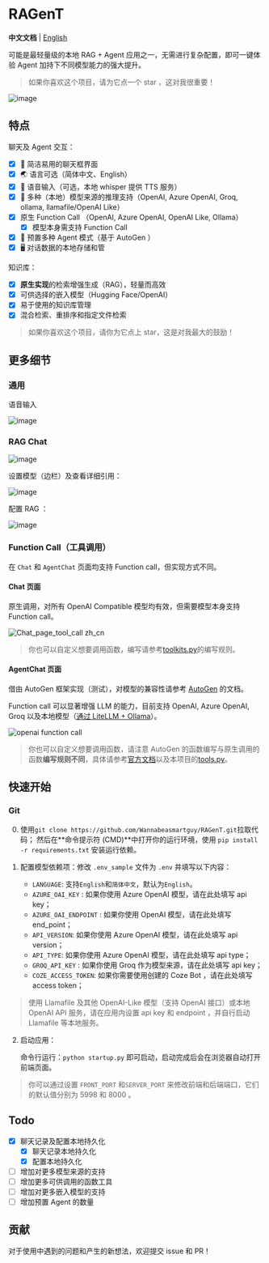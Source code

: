 # RAGenT

**中文文档** | [English](README.md)

可能是最轻量级的本地 RAG + Agent 应用之一，无需进行复杂配置，即可一键体验 Agent 加持下不同模型能力的强大提升。

> 如果你喜欢这个项目，请为它点一个 star ，这对我很重要！

![image](https://github.com/user-attachments/assets/89638402-ca9d-4dda-94b2-cb40035cf543)

## 特点

聊天及 Agent 交互：
- [x] 💭 简洁易用的聊天框界面
- [x] 🌏️ 语言可选（简体中文、English）
- [x] 🎤 语音输入（可选，本地 whisper 提供 TTS 服务）
- [x] 🔧 多种（本地）模型来源的推理支持（OpenAI, Azure OpenAI, Groq, ollama, llamafile/OpenAI Like）
- [x] 原生 Function Call （OpenAI, Azure OpenAI, OpenAI Like, Ollama）
  - [x] 模型本身需支持 Function Call
- [x] 🤖 预置多种 Agent 模式（基于 AutoGen ）
- [x] 🖥️ 对话数据的本地存储和管

知识库：
- [x] **原生实现**的检索增强生成（RAG），轻量而高效
- [x] 可供选择的嵌入模型（Hugging Face/OpenAI）
- [x] 易于使用的知识库管理
- [x] 混合检索、重排序和指定文件检索

> 如果你喜欢这个项目，请你为它点上 star，这是对我最大的鼓励！

## 更多细节

### 通用

语音输入

![image](https://github.com/user-attachments/assets/37ea413d-5ef6-4783-a2da-ed6d1d010f58)

### RAG Chat

![image](https://github.com/user-attachments/assets/54c254b6-44d6-4e38-a4f8-eebf1d826f75)

设置模型（边栏）及查看详细引用：

![image](https://github.com/user-attachments/assets/f825f2a4-8e26-4478-99fc-b8d18d33a4a7)

配置 RAG ：

![image](https://github.com/user-attachments/assets/53344031-0920-43f7-be2e-717119e4c081)

### Function Call（工具调用）

在 `Chat` 和 `AgentChat` 页面均支持 Function call，但实现方式不同。

#### Chat 页面

原生调用，对所有 OpenAI Compatible 模型均有效，但需要模型本身支持 Function call。

![Chat_page_tool_call zh_cn](https://github.com/user-attachments/assets/2a334fd7-e4e1-456d-bad7-7b463e2911d3)

> 你也可以自定义想要调用函数，编写请参考[toolkits.py](tools/toolkits.py)的编写规则。

#### AgentChat 页面

借由 AutoGen 框架实现（测试），对模型的兼容性请参考 [AutoGen](https://github.com/microsoft/autogen) 的文档。

Function call 可以显著增强 LLM 的能力，目前支持 OpenAI, Azure OpenAI, Groq 以及本地模型（[通过 LiteLLM + Ollama](https://microsoft.github.io/autogen/docs/topics/non-openai-models/local-litellm-ollama#using-litellmollama-with-autogen)）。

![openai function call](https://github.com/user-attachments/assets/4eabcedb-5717-46b1-b2f4-4324b5f1fb67)

> 你也可以自定义想要调用函数，请注意 AutoGen 的函数编写与原生调用的函数**编写规则不同**，具体请参考[官方文档](https://microsoft.github.io/autogen/docs/tutorial/tool-use/)以及本项目的[tools.py](llm/aoai/tools/tools.py)。

## 快速开始

### Git

0. 使用`git clone https://github.com/Wannabeasmartguy/RAGenT.git`拉取代码；
然后在**命令提示符 (CMD)**中打开你的运行环境，使用 `pip install -r requirements.txt` 安装运行依赖。

1. 配置模型依赖项：修改 `.env_sample` 文件为 `.env` 并填写以下内容：

   - `LANGUAGE`: 支持`English`和`简体中文`，默认为`English`。
   - `AZURE_OAI_KEY` : 如果你使用 Azure OpenAI 模型，请在此处填写 api key；
   - `AZURE_OAI_ENDPOINT` : 如果你使用 OpenAI 模型，请在此处填写 end_point；
   - `API_VERSION`: 如果你使用 Azure OpenAI 模型，请在此处填写 api version；
   - `API_TYPE`: 如果你使用 Azure OpenAI 模型，请在此处填写 api type；
   - `GROQ_API_KEY` : 如果你使用 Groq 作为模型来源，请在此处填写 api key；
   - `COZE_ACCESS_TOKEN`: 如果你需要使用创建的 Coze Bot ，请在此处填写 access token；

> 使用 Llamafile 及其他 OpenAI-Like 模型（支持 OpenAI 接口）或本地 OpenAI API 服务，请在应用内设置 api key 和 endpoint ，并自行启动 Llamafile 等本地服务。

2. 启动应用：

   命令行运行：`python startup.py` 即可启动，启动完成后会在浏览器自动打开前端页面。

> 你可以通过设置 `FRONT_PORT` 和`SERVER_PORT` 来修改前端和后端端口，它们的默认值分别为 5998 和 8000 。

## Todo

- [x] 聊天记录及配置本地持久化
  - [x] 聊天记录本地持久化
  - [x] 配置本地持久化
- [ ] 增加对更多模型来源的支持
- [ ] 增加更多可供调用的函数工具
- [ ] 增加对更多嵌入模型的支持
- [ ] 增加预置 Agent 的数量

## 贡献

对于使用中遇到的问题和产生的新想法，欢迎提交 issue 和 PR！
